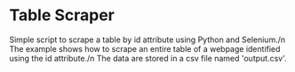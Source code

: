 # Table Scraper
Simple script to scrape a table by id attribute using Python and Selenium./n
The example shows how to scrape an entire table of a webpage identified using the id attribute./n
The data are stored in a csv file named 'output.csv'.
